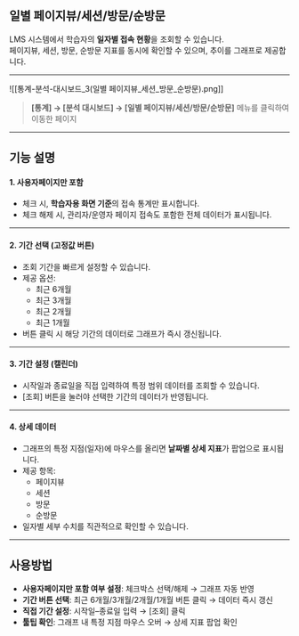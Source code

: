 ## 일별 페이지뷰/세션/방문/순방문  

LMS 시스템에서 학습자의 **일자별 접속 현황**을 조회할 수 있습니다.  
페이지뷰, 세션, 방문, 순방문 지표를 동시에 확인할 수 있으며, 추이를 그래프로 제공합니다.  

***  
![[통계-분석-대시보드_3(일별 페이지뷰_세션_방문_순방문).png]]  
> **[통계] → [분석 대시보드] → [일별 페이지뷰/세션/방문/순방문]** 메뉴를 클릭하여 이동한 페이지  

***  
## 기능 설명  

#### 1. 사용자페이지만 포함  
- 체크 시, **학습자용 화면 기준**의 접속 통계만 표시합니다.  
- 체크 해제 시, 관리자/운영자 페이지 접속도 포함한 전체 데이터가 표시됩니다.  

***  
#### 2. 기간 선택 (고정값 버튼)  
- 조회 기간을 빠르게 설정할 수 있습니다.  
- 제공 옵션:  
  - 최근 6개월  
  - 최근 3개월  
  - 최근 2개월  
  - 최근 1개월  
- 버튼 클릭 시 해당 기간의 데이터로 그래프가 즉시 갱신됩니다.  

***  
#### 3. 기간 설정 (캘린더)  
- 시작일과 종료일을 직접 입력하여 특정 범위 데이터를 조회할 수 있습니다.  
- [조회] 버튼을 눌러야 선택한 기간의 데이터가 반영됩니다.  

***  
#### 4. 상세 데이터  
- 그래프의 특정 지점(일자)에 마우스를 올리면 **날짜별 상세 지표**가 팝업으로 표시됩니다.  
- 제공 항목:  
  - 페이지뷰  
  - 세션  
  - 방문  
  - 순방문  
- 일자별 세부 수치를 직관적으로 확인할 수 있습니다.  

***  
## 사용방법  
- **사용자페이지만 포함 여부 설정**: 체크박스 선택/해제 → 그래프 자동 반영  
- **기간 버튼 선택**: 최근 6개월/3개월/2개월/1개월 버튼 클릭 → 데이터 즉시 갱신  
- **직접 기간 설정**: 시작일–종료일 입력 → [조회] 클릭  
- **툴팁 확인**: 그래프 내 특정 지점 마우스 오버 → 상세 지표 팝업 확인  
